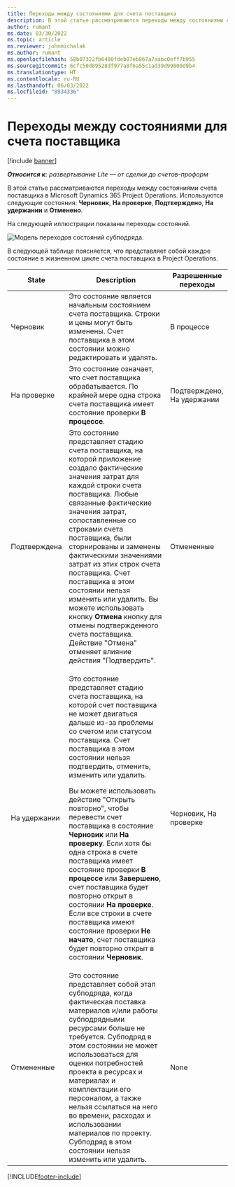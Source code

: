 ```yaml
---
title: Переходы между состояниями для счета поставщика
description: В этой статье рассматриваются переходы между состояниями счета поставщика в Microsoft Dynamics 365 Project Operations.
author: rumant
ms.date: 03/30/2022
ms.topic: article
ms.reviewer: johnmichalak
ms.author: rumant
ms.openlocfilehash: 58b07322fb6480fdeb07eb867a7aabc0eff7b955
ms.sourcegitcommit: 6cfc50d89528df977a8f6a55c1ad39d99800d9b4
ms.translationtype: HT
ms.contentlocale: ru-RU
ms.lasthandoff: 06/03/2022
ms.locfileid: "8934336"
---
```

# <a name="state-transitions-on-a-vendor-invoice"></a>Переходы между состояниями для счета поставщика

[!include [banner](../../includes/dataverse-preview.md)]

_**Относится к:** развертывание Lite — от сделки до счетов-проформ_

В этой статье рассматриваются переходы между состояниями счета поставщика в Microsoft Dynamics 365 Project Operations. Используются следующие состояния: **Черновик**, **На проверке**, **Подтверждено**, **На удержании** и **Отменено**.

На следующей иллюстрации показаны переходы состояний.

![Модель переходов состояний субподряда.](../media/VI_State_Model.jpg)

В следующей таблице поясняется, что представляет собой каждое состояние в жизненном цикле счета поставщика в Project Operations.

| State | Description | Разрешенные переходы |
| --- | --- | --- |
| Черновик | Это состояние является начальным состоянием счета поставщика. Строки и цены могут быть изменены. Счет поставщика в этом состоянии можно редактировать и удалять. | В процессе |
| На проверке | Это состояние означает, что счет поставщика обрабатывается. По крайней мере одна строка счета поставщика имеет состояние проверки **В процессе**. | Подтверждено, На удержании |
| Подтверждена | Это состояние представляет стадию счета поставщика, на которой приложение создало фактические значения затрат для каждой строки счета поставщика. Любые связанные фактические значения затрат, сопоставленные со строками счета поставщика, были сторнированы и заменены фактическими значениями затрат из этих строк счета поставщика. Счет поставщика в этом состоянии нельзя изменить или удалить. Вы можете использовать кнопку **Отмена** кнопку для отмены подтвержденного счета поставщика. Действие "Отмена" отменяет влияние действия "Подтвердить". | Отмененные |
| На удержании | <p>Это состояние представляет стадию счета поставщика, на которой счет поставщика не может двигаться дальше из-за проблемы со счетом или статусом поставщика. Счет поставщика в этом состоянии нельзя подтвердить, отменить, изменить или удалить.</p><p>Вы можете использовать действие "Открыть повторно", чтобы перевести счет поставщика в состояние **Черновик** или **На проверку**. Если хотя бы одна строка в счете поставщика имеет состояние проверки **В процессе** или **Завершено**, счет поставщика будет повторно открыт в состоянии **На проверке**. Если все строки в счете поставщика имеют состояние проверки **Не начато**, счет поставщика будет повторно открыт в состоянии **Черновик**.</p> | Черновик, На проверке |
| Отмененные | Это состояние представляет собой этап субподряда, когда фактическая поставка материалов и/или работы субподрядными ресурсами больше не требуется. Субподряд в этом состоянии не может использоваться для оценки потребностей проекта в ресурсах и материалах и комплектации его персоналом, а также нельзя ссылаться на него во времени, расходах и использовании материалов по проекту. Субподряд в этом состоянии нельзя изменить или удалить. | None |

[!INCLUDE[footer-include](../../includes/footer-banner.md)]
